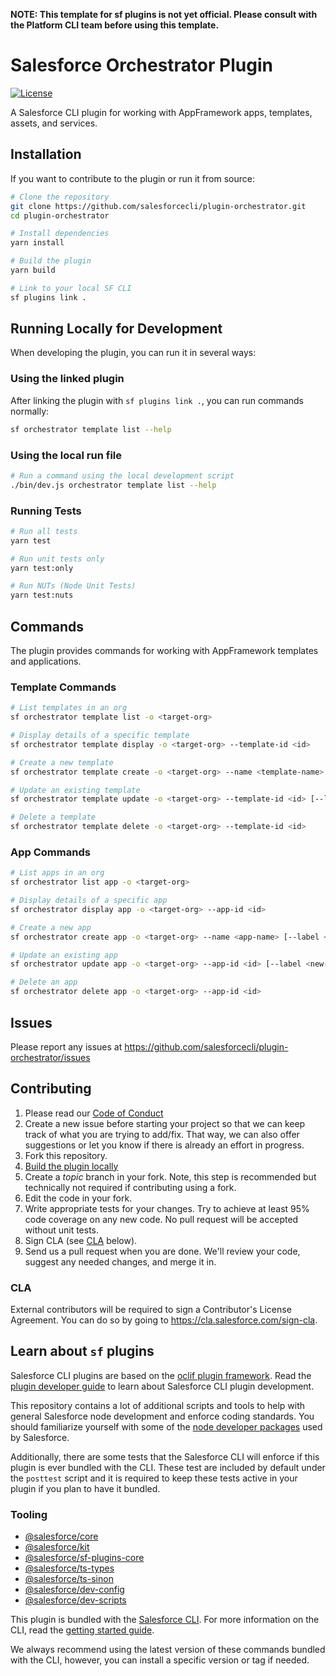 **NOTE: This template for sf plugins is not yet official. Please consult with the Platform CLI team before using this template.**

# Salesforce Orchestrator Plugin

[![License](https://img.shields.io/badge/License-Apache--2.0-blue.svg)](https://opensource.org/license/apache-2-0)

A Salesforce CLI plugin for working with AppFramework apps, templates, assets, and services.

## Installation

If you want to contribute to the plugin or run it from source:

```bash
# Clone the repository
git clone https://github.com/salesforcecli/plugin-orchestrator.git
cd plugin-orchestrator

# Install dependencies
yarn install

# Build the plugin
yarn build

# Link to your local SF CLI
sf plugins link .
```

## Running Locally for Development

When developing the plugin, you can run it in several ways:

### Using the linked plugin

After linking the plugin with `sf plugins link .`, you can run commands normally:

```bash
sf orchestrator template list --help
```

### Using the local run file

```bash
# Run a command using the local development script
./bin/dev.js orchestrator template list --help
```

### Running Tests

```bash
# Run all tests
yarn test

# Run unit tests only
yarn test:only

# Run NUTs (Node Unit Tests)
yarn test:nuts
```

## Commands

The plugin provides commands for working with AppFramework templates and applications.

### Template Commands

```bash
# List templates in an org
sf orchestrator template list -o <target-org>

# Display details of a specific template
sf orchestrator template display -o <target-org> --template-id <id>

# Create a new template
sf orchestrator template create -o <target-org> --name <template-name> [--label <label>] [--type <type>]

# Update an existing template
sf orchestrator template update -o <target-org> --template-id <id> [--label <new-label>] [--description <text>]

# Delete a template
sf orchestrator template delete -o <target-org> --template-id <id>
```

### App Commands

```bash
# List apps in an org
sf orchestrator list app -o <target-org>

# Display details of a specific app
sf orchestrator display app -o <target-org> --app-id <id>

# Create a new app
sf orchestrator create app -o <target-org> --name <app-name> [--label <label>] [--template-id <template-id>]

# Update an existing app
sf orchestrator update app -o <target-org> --app-id <id> [--label <new-label>] [--description <text>]

# Delete an app
sf orchestrator delete app -o <target-org> --app-id <id>
```

## Issues

Please report any issues at https://github.com/salesforcecli/plugin-orchestrator/issues

## Contributing

1. Please read our [Code of Conduct](CODE_OF_CONDUCT.md)
2. Create a new issue before starting your project so that we can keep track of
   what you are trying to add/fix. That way, we can also offer suggestions or
   let you know if there is already an effort in progress.
3. Fork this repository.
4. [Build the plugin locally](#installation)
5. Create a _topic_ branch in your fork. Note, this step is recommended but technically not required if contributing using a fork.
6. Edit the code in your fork.
7. Write appropriate tests for your changes. Try to achieve at least 95% code coverage on any new code. No pull request will be accepted without unit tests.
8. Sign CLA (see [CLA](#cla) below).
9. Send us a pull request when you are done. We'll review your code, suggest any needed changes, and merge it in.

### CLA

External contributors will be required to sign a Contributor's License
Agreement. You can do so by going to https://cla.salesforce.com/sign-cla.

## Learn about `sf` plugins

Salesforce CLI plugins are based on the [oclif plugin framework](https://oclif.io/docs/introduction). Read the [plugin developer guide](https://developer.salesforce.com/docs/atlas.en-us.sfdx_cli_plugins.meta/sfdx_cli_plugins/cli_plugins_architecture_sf_cli.htm) to learn about Salesforce CLI plugin development.

This repository contains a lot of additional scripts and tools to help with general Salesforce node development and enforce coding standards. You should familiarize yourself with some of the [node developer packages](#tooling) used by Salesforce.

Additionally, there are some tests that the Salesforce CLI will enforce if this plugin is ever bundled with the CLI. These test are included by default under the `posttest` script and it is required to keep these tests active in your plugin if you plan to have it bundled.

### Tooling

- [@salesforce/core](https://github.com/forcedotcom/sfdx-core)
- [@salesforce/kit](https://github.com/forcedotcom/kit)
- [@salesforce/sf-plugins-core](https://github.com/salesforcecli/sf-plugins-core)
- [@salesforce/ts-types](https://github.com/forcedotcom/ts-types)
- [@salesforce/ts-sinon](https://github.com/forcedotcom/ts-sinon)
- [@salesforce/dev-config](https://github.com/forcedotcom/dev-config)
- [@salesforce/dev-scripts](https://github.com/forcedotcom/dev-scripts)

This plugin is bundled with the [Salesforce CLI](https://developer.salesforce.com/tools/sfdxcli). For more information on the CLI, read the [getting started guide](https://developer.salesforce.com/docs/atlas.en-us.sfdx_setup.meta/sfdx_setup/sfdx_setup_intro.htm).

We always recommend using the latest version of these commands bundled with the CLI, however, you can install a specific version or tag if needed.
